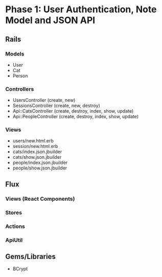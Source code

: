 # Phase 1: User Authentication, Note Model and JSON API

## Rails
### Models
* User
* Cat
* Person

### Controllers
* UsersController (create, new)
* SessionsController (create, new, destroy)
* Api::CatsController (create, destroy, index, show, update)
* Api::PeopleController (create, destroy, index, show, update)

### Views
* users/new.html.erb
* session/new.html.erb
* cats/index.json.jbuilder
* cats/show.json.jbuilder
* people/index.json.jbuilder
* people/show.json.jbuilder

## Flux
### Views (React Components)

### Stores

### Actions

### ApiUtil

## Gems/Libraries
* BCrypt
